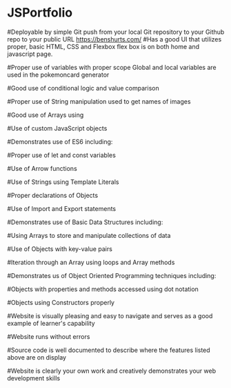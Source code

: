 # JSPortfolio

#Deployable by simple Git push from your local Git repository to your Github repo to your public URL
https://benshurts.com/
#Has a good UI that utilizes proper, basic HTML, CSS and Flexbox
flex box is on both home and javascript page.

#Proper use of variables with proper scope
Global and local variables are used in the pokemoncard generator

#Good use of conditional logic and value comparison


#Proper use of String manipulation
used to get names of images

#Good use of Arrays
using

#Use of custom JavaScript objects

#Demonstrates use of ES6 including:

#Proper use of let and const variables

#Use of Arrow functions

#Use of Strings using Template Literals

#Proper declarations of Objects

#Use of Import and Export statements

#Demonstrates use of Basic Data Structures including:

#Using Arrays to store and manipulate collections of data

#Use of Objects with key-value pairs

#Iteration through an Array using loops and Array methods

#Demonstrates us of Object Oriented Programming techniques including:

#Objects with properties and methods accessed using dot notation

#Objects using Constructors properly

#Website is visually pleasing and easy to navigate and serves as a good example of learner's capability

#Website runs without errors

#Source code is well documented to describe where the features listed above are on display

#Website is clearly your own work and creatively demonstrates your web development skills

